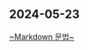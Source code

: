 ## 2024-05-23
[~Markdown 문법~](https://velog.io/@minseo666/React-%EA%B0%90%EC%9E%90-%EB%8B%B9%EA%B7%BC-%EC%8A%A4%ED%84%B0%EB%94%94-0%EC%A3%BC%EC%B0%A8)
